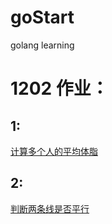 # goStart
golang learning

# 1202 作业：
## 1: 
[计算多个人的平均体脂](https://github.com/Churzhi/goStart/blob/mian/learn.go/chapter01/014.faterate2/main.go)

## 2:
[判断两条线是否平行](https://github.com/Churzhi/goStart/blob/mian/learn.go/chapter01/06.parallelLines/main.go)
